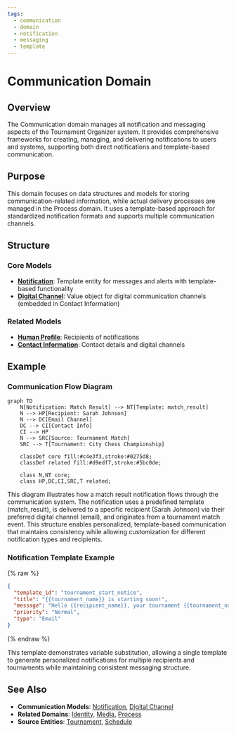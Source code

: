 ```yaml
---
tags:
  - communication
  - domain
  - notification
  - messaging
  - template
---
```


# Communication Domain

## Overview

The Communication domain manages all notification and messaging aspects of the Tournament Organizer system. It provides comprehensive frameworks for creating, managing, and delivering notifications to users and systems, supporting both direct notifications and template-based communication.

## Purpose

This domain focuses on data structures and models for storing communication-related information, while actual delivery processes are managed in the Process domain. It uses a template-based approach for standardized notification formats and supports multiple communication channels.

## Structure

### Core Models

- **[Notification](notification.md)**: Template entity for messages and alerts with template-based functionality
- **[Digital Channel](../media/digital_channel.md)**: Value object for digital communication channels (embedded in Contact Information)

### Related Models

- **[Human Profile](../identity/profile/human.md)**: Recipients of notifications
- **[Contact Information](../identity/contact_information.md)**: Contact details and digital channels

## Example

### Communication Flow Diagram

```mermaid
graph TD
    N[Notification: Match Result] --> NT[Template: match_result]
    N --> HP[Recipient: Sarah Johnson]
    N --> DC[Email Channel]
    DC --> CI[Contact Info]
    CI --> HP
    N --> SRC[Source: Tournament Match]
    SRC --> T[Tournament: City Chess Championship]
    
    classDef core fill:#c4e3f3,stroke:#0275d8;
    classDef related fill:#d9edf7,stroke:#5bc0de;
    
    class N,NT core;
    class HP,DC,CI,SRC,T related;
```

This diagram illustrates how a match result notification flows through the communication system. The notification uses a predefined template (match_result), is delivered to a specific recipient (Sarah Johnson) via their preferred digital channel (email), and originates from a tournament match event. This structure enables personalized, template-based communication that maintains consistency while allowing customization for different notification types and recipients.

### Notification Template Example

{% raw %}
```json
{
  "template_id": "tournament_start_notice",
  "title": "{{tournament_name}} is starting soon!",
  "message": "Hello {{recipient_name}}, your tournament {{tournament_name}} begins on {{start_date}} at {{venue_name}}. Please arrive {{arrival_time_minutes}} minutes early.",
  "priority": "Normal",
  "type": "Email"
}
```
{% endraw %}

This template demonstrates variable substitution, allowing a single template to generate personalized notifications for multiple recipients and tournaments while maintaining consistent messaging structure.

## See Also

- **Communication Models**: [Notification](notification.md), [Digital Channel](../media/digital_channel.md)
- **Related Domains**: [Identity](../identity/README.md), [Media](../media/README.md), [Process](../process/README.md)
- **Source Entities**: [Tournament](../tournament/README.md), [Schedule](../schedule/README.md)
